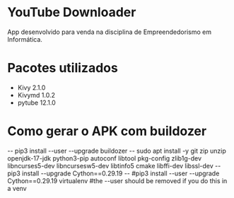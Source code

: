# YouTube Downloader
App desenvolvido para venda na disciplina de Empreendedorismo em Informática.

# Pacotes utilizados
- Kivy 2.1.0
- Kivymd 1.0.2
- pytube 12.1.0

# Como gerar o APK com buildozer
-- pip3 install --user --upgrade buildozer
-- sudo apt install -y git zip unzip openjdk-17-jdk python3-pip autoconf libtool pkg-config zlib1g-dev libncurses5-dev libncursesw5-dev libtinfo5 cmake libffi-dev libssl-dev
-- pip3 install --upgrade Cython==0.29.19
-- #pip3 install --user --upgrade Cython==0.29.19 virtualenv  #the --user should be removed if you do this in a venv

